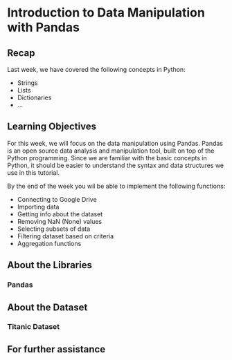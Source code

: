 # Introduction to Data Manipulation with Pandas

## Recap
Last week, we have covered the following concepts in Python:
- Strings
- Lists
- Dictionaries
- ...

## Learning Objectives
For this week, we will focus on the data manipulation using Pandas. Pandas is an open source data analysis and manipulation tool, built on top of the Python programming. Since we are familiar with the basic concepts in Python, it should be easier to understand the syntax and data structures we use in this tutorial. 

By the end of the week you wil be able to implement the following functions:

- Connecting to Google Drive
- Importing data
- Getting info about the dataset
- Removing NaN (None) values
- Selecting subsets of data
- Filtering dataset based on criteria
- Aggregation functions

## About the Libraries
### Pandas

 

## About the Dataset 
### Titanic Dataset



## For further assistance